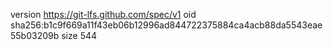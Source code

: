version https://git-lfs.github.com/spec/v1
oid sha256:b1c9f669a11f43eb06b12996ad844722375884ca4acb88da5543eae55b03209b
size 544
